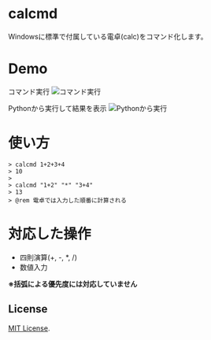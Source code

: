 # calcmd

Windowsに標準で付属している電卓(calc)をコマンド化します。


# Demo

コマンド実行
![コマンド実行](https://github.com/wordijp/calcmd/demo/calcmd.gif)

Pythonから実行して結果を表示
![Pythonから実行](https://github.com/wordijp/calcmd/demo/calcmd_py.gif)


# 使い方

    > calcmd 1+2+3+4
	> 10
	> 
	> calcmd "1+2" "*" "3+4"
	> 13
    > @rem 電卓では入力した順番に計算される


# 対応した操作

- 四則演算(+, -, *, /)
- 数値入力

**※括弧による優先度には対応していません**


## License

[MIT License](http://opensource.org/licenses/MIT).
